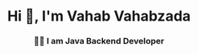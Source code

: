 <h1 align="center">Hi 👋, I'm Vahab Vahabzada</h1>
<h3 align="center">👨‍💻 I am Java Backend Developer</h3>
